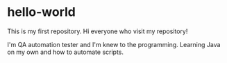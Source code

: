 # hello-world
This is my first repository. 
Hi everyone who visit my repository!

I'm QA automation tester and I'm knew to the programming.
Learning Java on my own and how to automate scripts.
